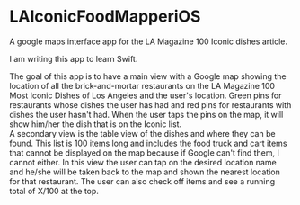 # LAIconicFoodMapperiOS
A google maps interface app for the LA Magazine 100 Iconic dishes article.

I am writing this app to learn Swift.

The goal of this app is to have a main view with a Google map showing the location of all the brick-and-mortar restaurants on the LA Magazine 100 Most Iconic Dishes of Los Angeles and the user's location.  Green pins for restaurants whose dishes the user has had and red pins for restaurants with dishes the user hasn't had.  When the user taps the pins on the map, it will show him/her the dish that is on the Iconic list.  
A secondary view is the table view of the dishes and where they can be found.  This list is 100 items long and includes the food truck and cart items that cannot be displayed on the map because if Google can't find them, I cannot either.  In this view the user can tap on the desired location name and he/she will be taken back to the map and shown the nearest location for that restaurant.  The user can also check off items and see a running total of X/100 at the top.
